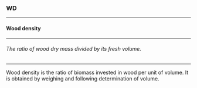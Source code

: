 ### WD



------
#### Wood density



------
###### The ratio of wood dry mass divided by its fresh volume.



------
Wood density is the ratio of biomass invested in wood per unit of volume. It is obtained by weighing and following determination of volume.